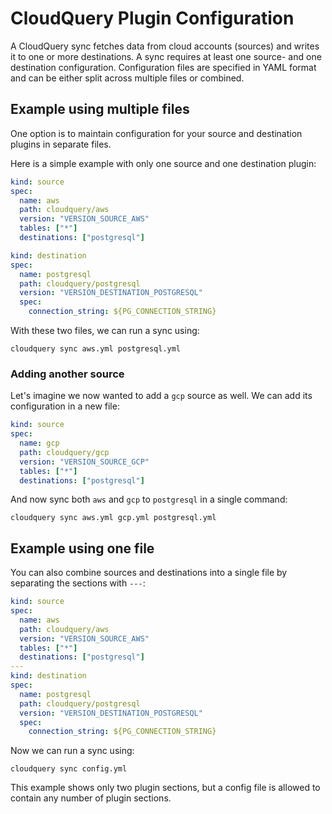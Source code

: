 # CloudQuery Plugin Configuration

A CloudQuery sync fetches data from cloud accounts (sources) and writes it to one or more destinations. 
A sync requires at least one source- and one destination configuration. 
Configuration files are specified in YAML format and can be either split across multiple files or combined.

## Example using multiple files

One option is to maintain configuration for your source and destination plugins in separate files.

Here is a simple example with only one source and one destination plugin:

```yaml copy
kind: source
spec:
  name: aws
  path: cloudquery/aws
  version: "VERSION_SOURCE_AWS"
  tables: ["*"]
  destinations: ["postgresql"]
```

```yaml copy
kind: destination
spec:
  name: postgresql
  path: cloudquery/postgresql
  version: "VERSION_DESTINATION_POSTGRESQL"
  spec:
    connection_string: ${PG_CONNECTION_STRING}
```

With these two files, we can run a sync using:

```shell copy
cloudquery sync aws.yml postgresql.yml
```  

### Adding another source

Let's imagine we now wanted to add a `gcp` source as well. We can add its configuration in a new file:

```yaml copy
kind: source
spec:
  name: gcp
  path: cloudquery/gcp
  version: "VERSION_SOURCE_GCP"
  tables: ["*"]
  destinations: ["postgresql"]
```

And now sync both `aws` and `gcp` to `postgresql` in a single command: 

```shell copy
cloudquery sync aws.yml gcp.yml postgresql.yml
``` 

## Example using one file

You can also combine sources and destinations into a single file by separating the sections with `---`:

```yaml copy
kind: source
spec:
  name: aws
  path: cloudquery/aws
  version: "VERSION_SOURCE_AWS"
  tables: ["*"]
  destinations: ["postgresql"]
---
kind: destination
spec:
  name: postgresql
  path: cloudquery/postgresql
  version: "VERSION_DESTINATION_POSTGRESQL"
  spec:
    connection_string: ${PG_CONNECTION_STRING}
```

Now we can run a sync using:

```shell copy
cloudquery sync config.yml
```

This example shows only two plugin sections, but a config file is allowed to contain any number of plugin sections. 